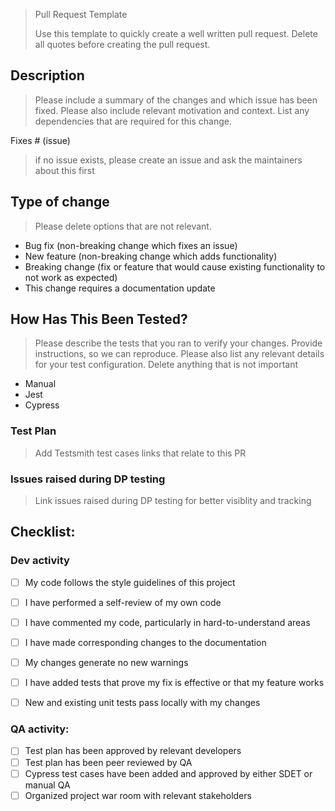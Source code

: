 > Pull Request Template
>
> Use this template to quickly create a well written pull request. Delete all quotes before creating the pull request.

## Description

> Please include a summary of the changes and which issue has been fixed. Please also include relevant motivation
> and context. List any dependencies that are required for this change.

Fixes # (issue)

> if no issue exists, please create an issue and ask the maintainers about this first


## Type of change

> Please delete options that are not relevant.

- Bug fix (non-breaking change which fixes an issue)
- New feature (non-breaking change which adds functionality)
- Breaking change (fix or feature that would cause existing functionality to not work as expected)
- This change requires a documentation update


## How Has This Been Tested?
> Please describe the tests that you ran to verify your changes. Provide instructions, so we can reproduce.
> Please also list any relevant details for your test configuration.
> Delete anything that is not important

- Manual
- Jest
- Cypress

### Test Plan
> Add Testsmith test cases links that relate to this PR

### Issues raised during DP testing
> Link issues raised during DP testing for better visiblity and tracking


## Checklist:
### Dev activity
- [ ] My code follows the style guidelines of this project
- [ ] I have performed a self-review of my own code
- [ ] I have commented my code, particularly in hard-to-understand areas
- [ ] I have made corresponding changes to the documentation
- [ ] My changes generate no new warnings
- [ ] I have added tests that prove my fix is effective or that my feature works
- [ ] New and existing unit tests pass locally with my changes


### QA activity:
- [ ] Test plan has been approved by relevant developers
- [ ] Test plan has been peer reviewed by QA
- [ ] Cypress test cases have been added and approved by either SDET or manual QA
- [ ] Organized project war room with relevant stakeholders
